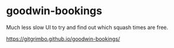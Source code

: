 # goodwin-bookings

Much less slow UI to try and find out which squash times are free.

https://gitgrimbo.github.io/goodwin-bookings/
